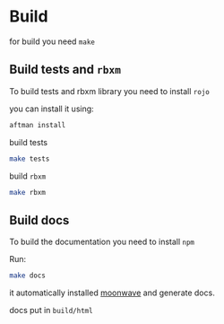 # Build

for build you need `make`

## Build tests and `rbxm`

To build tests and rbxm library you need to install `rojo` 

you can install it using:
```sh
aftman install
```

build tests
```sh
make tests
```

build `rbxm`
```sh
make rbxm
```

## Build docs

To build the documentation you need to install `npm`

Run:
```sh
make docs
```

it automatically installed [moonwave](https://github.com/evaera/moonwave) and generate docs.

docs put in `build/html`
